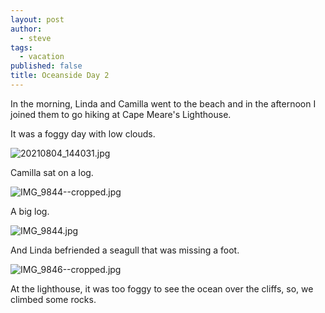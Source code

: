 ```yaml
---
layout: post
author:
  - steve
tags:
  - vacation
published: false
title: Oceanside Day 2
---
```

In the morning, Linda and Camilla went to the beach and in the afternoon I joined them to go hiking at Cape Meare's Lighthouse.  

It was a foggy day with low clouds.  

![20210804_144031.jpg]({{site.baseurl}}/assets/media/20210804_144031.jpg)

Camilla sat on a log.  

![IMG_9844--cropped.jpg]({{site.baseurl}}/assets/media/IMG_9844--cropped.jpg)

A big log.  

![IMG_9844.jpg]({{site.baseurl}}/assets/media/IMG_9844.jpg)

And Linda befriended a seagull that was missing a foot.  

![IMG_9846--cropped.jpg]({{site.baseurl}}/assets/media/IMG_9846--cropped.jpg)

At the lighthouse, it was too foggy to see the ocean over the cliffs, so, we climbed some rocks.  


